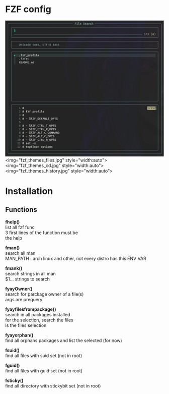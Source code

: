 # FZF config

![Screenshot of files search](fzf_themes_files.jpg)
<picture>
    <img="fzf_themes_files.jpg" style="width:auto">
    <img="fzf_themes_cd.jpg" style="width:auto">
    <img="fzf_themes_history.jpg" style="width:auto">
</picture>

# Installation

## Functions
**fhelp()**  
	 list all fzf func  
	 3 first lines of the function must be  
	 the help  
  
**fman()**  
	 search all man  
	 MAN_PATH : arch linux and other, not every distro has this ENV VAR  
  
**fmank()**  
	 search strings in all man  
	 $1... strings to search  
  
**fyayOwner()**  
	 search for parckage owner of a file(s)  
	 args are prequery  
  
**fyayfilesfrompackage()**  
	 search in all packages installed  
	 for the selection,  search the files  
	 ls the files selection  
  
**fyayorphan()**  
	 find all orphans packages and list the selected (for now)  
  
**fsuid()**  
	 find all files with suid set (not in root)  
  
**fguid()**  
	 find all files with guid set (not in root)  
	  
**fsticky()**  
	 find all directory with stickybit set (not in root)  
	  
	  
